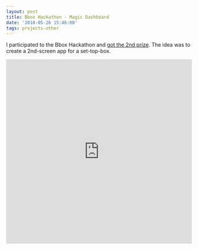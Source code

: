 ```yaml
---
layout: post
title: Bbox Hackathon - Magic Dashboard
date: '2010-05-26 15:46:00'
tags: projects-other
---
```


I participated to the Bbox Hackathon and [got the 2nd prize](http://www.bbox-actus.com/voir_news.php?article=2516). The idea was to create a 2nd-screen app for a set-top-box.

<iframe width="100%" height="500" src="https://www.youtube.com/embed/6MRqrxQziAw" frameborder="0" allowfullscreen></iframe>
